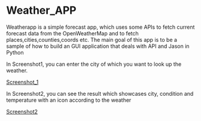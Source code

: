 # Weather_APP

Weatherapp is a simple forecast app, which uses some APIs to fetch current forecast data from the OpenWeatherMap and to fetch places,cities,counties,coords etc. 
The main goal of this app is to be a sample of how to build an GUI application that deals with API and Jason in Python

In Screenshot1, you can enter the city of which you want to look up the weather. 

[Screenshot_1](https://user-images.githubusercontent.com/35819620/79726307-8bc20b80-8325-11ea-840c-d623ef5fcc35.png)

In Screenshot2, you can see the result which showcases city, condition and temperature with an icon according to the weather 

[Screenshot2](https://user-images.githubusercontent.com/35819620/79726482-d6dc1e80-8325-11ea-8ec0-3b98955953b9.png)

